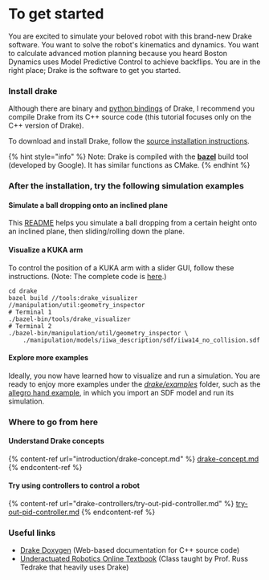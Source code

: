 # To get started

You are excited to simulate your beloved robot with this brand-new Drake software. You want to solve the robot's kinematics and dynamics. You want to calculate advanced motion planning because you heard Boston Dynamics uses Model Predictive Control to achieve backflips. You are in the right place; Drake is the software to get you started.

### Install drake

Although there are binary and [python bindings](https://drake.mit.edu/python\_bindings.html#using-python-bindings) of Drake, I recommend you compile Drake from its C++ source code (this tutorial focuses only on the C++ version of Drake).

To download and install Drake, follow the [source installation instructions](https://drake.mit.edu/from\_source.html).

{% hint style="info" %}
Note: Drake is compiled with the [**bazel**](https://bazel.build/) build tool (developed by Google). It has similar functions as CMake.
{% endhint %}

### After the installation, try the following simulation examples

#### Simulate a ball dropping onto an inclined plane

This [README](https://github.com/RobotLocomotion/drake/tree/master/examples/multibody/inclined\_plane\_with\_body) helps you simulate a ball dropping from a certain height onto an inclined plane, then sliding/rolling down the plane.

#### Visualize a KUKA arm

To control the position of a KUKA arm with a slider GUI, follow these instructions. (Note: The complete code is [here](https://github.com/RobotLocomotion/drake/blob/f9e34080cf77ddf49370eaa866212e50f245e6d4/manipulation/util/geometry\_inspector.py#L9).)

```
cd drake
bazel build //tools:drake_visualizer //manipulation/util:geometry_inspector
# Terminal 1
./bazel-bin/tools/drake_visualizer
# Terminal 2
./bazel-bin/manipulation/util/geometry_inspector \
    ./manipulation/models/iiwa_description/sdf/iiwa14_no_collision.sdf
```

#### Explore more examples

Ideally, you now have learned how to visualize and run a simulation. You are ready to enjoy more examples under the [_drake/examples_](https://github.com/RobotLocomotion/drake/tree/master/examples) folder, such as the [allegro hand example](https://github.com/RobotLocomotion/drake/blob/master/examples/allegro\_hand/run\_allegro\_constant\_load\_demo.cc), in which you import an SDF model and run its simulation.

### Where to go from here

#### Understand Drake concepts

{% content-ref url="introduction/drake-concept.md" %}
[drake-concept.md](introduction/drake-concept.md)
{% endcontent-ref %}

#### Try using controllers to control a robot

{% content-ref url="drake-controllers/try-out-pid-controller.md" %}
[try-out-pid-controller.md](drake-controllers/try-out-pid-controller.md)
{% endcontent-ref %}

### Useful links

* [Drake Doxygen](http://drake.mit.edu/doxygen\_cxx/index.html#://) (Web-based documentation for C++ source code)
* [Underactuated Robotics Online Textbook](http://underactuated.csail.mit.edu/underactuated.html) (Class taught by Prof. Russ Tedrake that heavily uses Drake)
